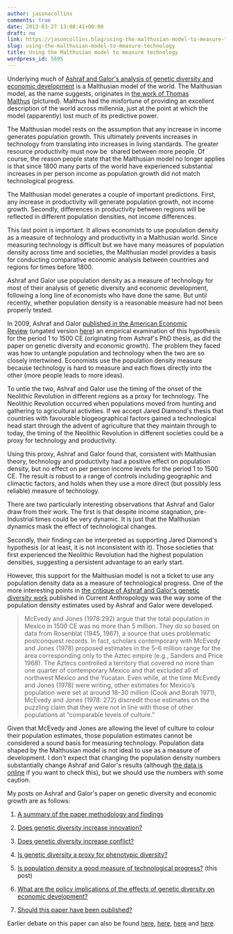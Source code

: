 ```yaml
---
author: jasonacollins
comments: true
date: 2013-03-27 13:08:41+00:00
draft: no
link: https://jasoncollins.blog/using-the-malthusian-model-to-measure-technology/
slug: using-the-malthusian-model-to-measure-technology
title: Using the Malthusian model to measure technology
wordpress_id: 5695
---
```


Underlying much of [Ashraf and Galor's analysis of genetic diversity and economic development](https://jasoncollins.blog/the-out-of-africa-hypothesis-human-genetic-diversity-and-comparative-economic-development/) is a Malthusian model of the world. The Malthusian model, as the name suggests, originates in [the work of Thomas Malthus](http://www.gutenberg.org/ebooks/4239) (pictured). Malthus had the misfortune of providing an excellent description of the world across millennia, just at the point at which the model (apparently) lost much of its predictive power.

The Malthusian model rests on the assumption that any increase in income generates population growth. This ultimately prevents increases in technology from translating into increases in living standards. The greater resource productivity must now be  shared between more people. Of course, the reason people state that the Malthusian model no longer applies is that since 1800 many parts of the world have experienced substantial increases in per person income as population growth did not match technological progress.

The Malthusian model generates a couple of important predictions. First, any increase in productivity will generate population growth, not income growth. Secondly, differences in productivity between regions will be reflected in different population densities, not income differences.

This last point is important. It allows economists to use population density as a measure of technology and productivity in a Malthusian world. Since measuring technology is difficult but we have many measures of population density across time and societies, the Malthusian model provides a basis for conducting comparative economic analysis between countries and regions for times before 1800.

Ashraf and Galor use population density as a measure of technology for most of their analysis of genetic diversity and economic development, following a long line of economists who have done the same. But until recently, whether population density is a reasonable measure had not been properly tested.

In 2009, Ashraf and Galor [published in the American Economic Review](https://doi.org/10.1257/aer.101.5.2003) (ungated version [here](http://ideas.repec.org/p/nbr/nberwo/17037.html)) an empirical examination of this hypothesis for the period 1 to 1500 CE (originating from Ashraf's PhD thesis, as did the paper on genetic diversity and economic growth). The problem they faced was how to untangle population and technology when the two are so closely intertwined. Economists use the population density measure because technology is hard to measure and each flows directly into the other (more people leads to more ideas).

To untie the two, Ashraf and Galor use the timing of the onset of the Neolithic Revolution in different regions as a proxy for technology. The Neolithic Revolution occurred when populations moved from hunting and gathering to agricultural activities. If we accept Jared Diamond's thesis that countries with favourable biogeographical factors gained a technological head start through the advent of agriculture that they maintain through to today, the timing of the Neolithic Revolution in different societies could be a proxy for technology and productivity.

Using this proxy, Ashraf and Galor found that, consistent with Malthusian theory, technology and productivity had a positive effect on population density, but no effect on per person income levels for the period 1 to 1500 CE. The result is robust to a range of controls including geographic and climactic factors, and holds when they use a more direct (but possibly less reliable) measure of technology.

There are two particularly interesting observations that Ashraf and Galor draw from their work. The first is that despite income stagnation, pre-Industrial times could be very dynamic. It is just that the Malthusian dynamics mask the effect of technological changes.

Secondly, their finding can be interpreted as supporting Jared Diamond's hypothesis (or at least, it is not inconsistent with it). Those societies that first experienced the Neolithic Revolution had the highest population densities, suggesting a persistent advantage to an early start.

However, this support for the Malthusian model is not a ticket to use any population density data as a measure of technological progress. One of the more interesting points in [the critique of Ashraf and Galor's genetic diversity work](https://jasoncollins.blog/is-poverty-in-our-genes/) published in Current Anthropology was the way some of the population density estimates used by Ashraf and Galor were developed.



<blockquote>McEvedy and Jones (1978:292) argue that the total population in Mexico in 1500 CE was no more than 5 million. They do so based on data from Rosenblat (1945, 1967), a source that uses problematic postconquest records. In fact, scholars contemporary with McEvedy and Jones (1978) proposed estimates in the 5–6 million range for the area corresponding only to the Aztec empire (e.g., Sanders and Price 1968). The Aztecs controlled a territory that covered no more than one quarter of contemporary Mexico and that excluded all of northwest Mexico and the Yucatan. Even while, at the time McEvedy and Jones (1978) were writing, other estimates for Mexico’s population were set at around 18–30 million (Cook and Borah 1971), McEvedy and Jones (1978: 272) discredit those estimates on the puzzling claim that they were not in line with those of other populations at “comparable levels of culture.”</blockquote>



Given that McEvedy and Jones are allowing the level of culture to colour their population estimates, those population estimates cannot be considered a sound basis for measuring technology. Population data shaped by the Malthusian model is not ideal to use as a measure of development. I don't expect that changing the population density numbers substantially change Ashraf and Galor's results (although [the data is online](http://www.aeaweb.org/articles.php?doi=10.1257/aer.103.1.1) if you want to check this), but we should use the numbers with some caution.

My posts on Ashraf and Galor's paper on genetic diversity and economic growth are as follows:




    
  1. [A summary of the paper methodology and findings](https://jasoncollins.blog/the-out-of-africa-hypothesis-human-genetic-diversity-and-comparative-economic-development/)

    
  2. [Does genetic diversity increase innovation?](https://jasoncollins.blog/does-genetic-diversity-increase-innovation/)

    
  3. [Does genetic diversity increase conflict?](https://jasoncollins.blog/does-genetic-diversity-increase-conflict/)

    
  4. [Is genetic diversity a proxy for phenotypic diversity?](https://jasoncollins.blog/is-genetic-diversity-a-proxy-for-phenotypic-diversity/)

    
  5. [Is population density a good measure of technological progress?](https://jasoncollins.blog/using-the-malthusian-model-to-measure-technology/) (this post)

    
  6. [What are the policy implications of the effects of genetic diversity on economic development?](https://jasoncollins.blog/genetic-diversity-economic-development-and-policy/)

    
  7. [Should this paper have been published?](https://jasoncollins.blog/publishing-on-genetic-diversity-and-economic-growth/)



Earlier debate on this paper can also be found [here](https://jasoncollins.blog/harvard-academics-on-genetic-diversity-and-economic-development/), [here](https://jasoncollins.blog/genetic-diversity-and-economic-development-ashraf-and-galor-respond/), [here](https://jasoncollins.blog/is-poverty-in-our-genes/) and [here](https://jasoncollins.blog/is-poverty-in-our-genes-from-the-comments/).

